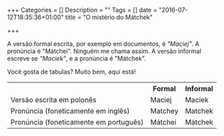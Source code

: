+++
Categories = []
Description = ""
Tags = []
date = "2016-07-12T18:35:36+01:00"
title = "O mistério do Mátchek"

+++

A versão formal escrita, por exemplo em documentos, é _"Maciej"_. A pronúncia
é "Mátchei". Ninguém me chama assim. A versão informal escreve se _"Maciek"_,
e a pronúncia é "Mátchek".

Você gosta de tabulas? Muito bem, aqui está!

<table class="table table-bordered table-responsive">
<tr>
<th></th>
<th>Formal</th>
<th>Informal</th>
</tr>
<tr>
<td>Versão escrita em polonês</td>
<td>Maciej</td>
<td>Maciek</td>
</tr>
<tr>
<td>Pronúncia (foneticamente em inglês)</td>
<td>Matchey</td>
<td>Matchek</td>
</tr>
<tr>
<td>Pronúncia (foneticamente em português)</td>
<td>Mátchei</td>
<td class="success">Mátchek</td>
</tr>
</table>
